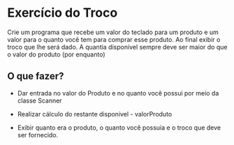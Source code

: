 # Exercício do Troco

Crie um programa que recebe um valor do teclado para um produto e um valor para o quanto você tem para comprar esse produto. Ao final exibir o troco que lhe será dado. A quantia disponível sempre deve ser maior do que o valor do produto (por enquanto)

## O que fazer?

* Dar entrada no valor do Produto e no quanto você possui por meio da classe Scanner

* Realizar cálculo do restante disponivel - valorProduto

* Exibir quanto era o produto, o quanto você possuía e o troco que deve ser fornecido.